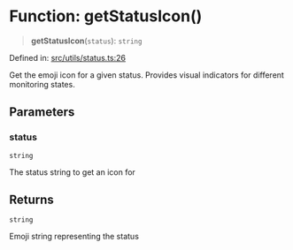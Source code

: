 # Function: getStatusIcon()

> **getStatusIcon**(`status`): `string`

Defined in: [src/utils/status.ts:26](https://github.com/Nick2bad4u/Uptime-Watcher/blob/dca5483e793478722cd3e6e125cafcec5fc771f0/src/utils/status.ts#L26)

Get the emoji icon for a given status.
Provides visual indicators for different monitoring states.

## Parameters

### status

`string`

The status string to get an icon for

## Returns

`string`

Emoji string representing the status
